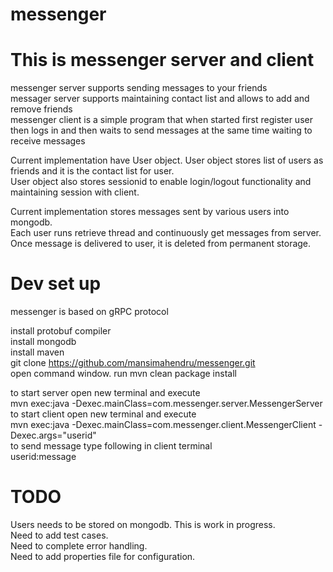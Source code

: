 # messenger
# This is messenger server and client
messenger server supports sending messages to your friends <br>
messager server supports maintaining contact list and allows to add and remove friends <br>
messenger client is a simple program that when started first register user then logs in and then waits to send messages at the same time waiting to receive messages <br>

Current implementation have User object. User object stores list of users as friends and it is the contact list for user. <br>
User object also stores sessionid to enable login/logout functionality and maintaining session with client. <br>

Current implementation stores messages sent by various users into mongodb. <br>
Each user runs retrieve thread and continuously get messages from server. <br>
Once message is delivered to user, it is deleted from permanent storage. <br>

# Dev set up
messenger is based on gRPC protocol

install protobuf compiler <br>
install mongodb <br>
install maven <br>
git clone https://github.com/mansimahendru/messenger.git <br>
open command window. run mvn clean package install <br>

to start server open new terminal and execute <br>
mvn exec:java -Dexec.mainClass=com.messenger.server.MessengerServer <br>
to start client open new terminal and execute <br>
mvn exec:java -Dexec.mainClass=com.messenger.client.MessengerClient -Dexec.args="userid" <br>
to send message type following in client terminal <br>
userid:message <br>

# TODO
Users needs to be stored on mongodb. This is work in progress. <br>
Need to add test cases. <br>
Need to complete error handling. <br>
Need to add properties file for configuration. <br>
